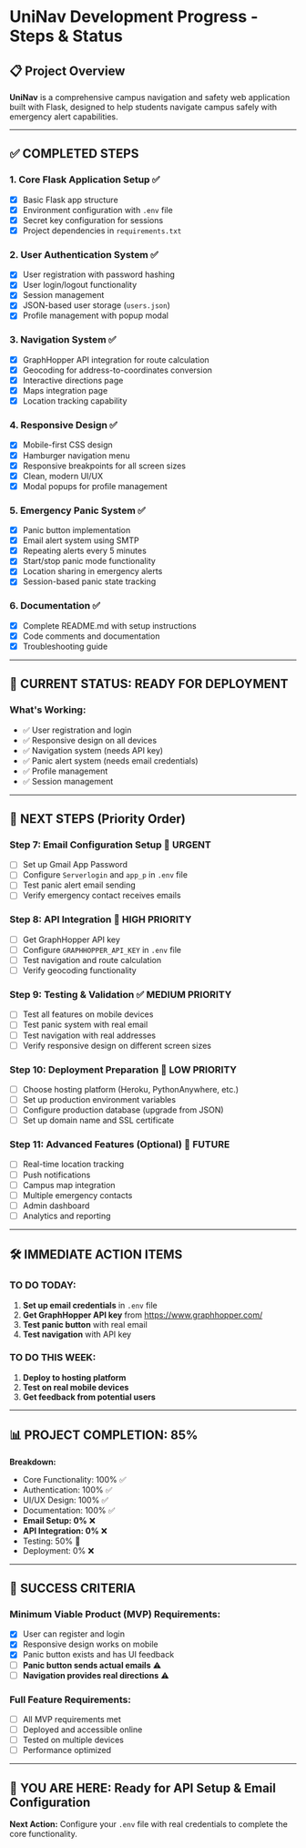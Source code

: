 # UniNav Development Progress - Steps & Status

## 📋 Project Overview
**UniNav** is a comprehensive campus navigation and safety web application built with Flask, designed to help students navigate campus safely with emergency alert capabilities.

---

## ✅ COMPLETED STEPS

### 1. Core Flask Application Setup ✅
- [x] Basic Flask app structure
- [x] Environment configuration with `.env` file
- [x] Secret key configuration for sessions
- [x] Project dependencies in `requirements.txt`

### 2. User Authentication System ✅
- [x] User registration with password hashing
- [x] User login/logout functionality
- [x] Session management
- [x] JSON-based user storage (`users.json`)
- [x] Profile management with popup modal

### 3. Navigation System ✅
- [x] GraphHopper API integration for route calculation
- [x] Geocoding for address-to-coordinates conversion
- [x] Interactive directions page
- [x] Maps integration page
- [x] Location tracking capability

### 4. Responsive Design ✅
- [x] Mobile-first CSS design
- [x] Hamburger navigation menu
- [x] Responsive breakpoints for all screen sizes
- [x] Clean, modern UI/UX
- [x] Modal popups for profile management

### 5. Emergency Panic System ✅
- [x] Panic button implementation
- [x] Email alert system using SMTP
- [x] Repeating alerts every 5 minutes
- [x] Start/stop panic mode functionality
- [x] Location sharing in emergency alerts
- [x] Session-based panic state tracking

### 6. Documentation ✅
- [x] Complete README.md with setup instructions
- [x] Code comments and documentation
- [x] Troubleshooting guide

---

## 🔄 CURRENT STATUS: READY FOR DEPLOYMENT

### What's Working:
- ✅ User registration and login
- ✅ Responsive design on all devices
- ✅ Navigation system (needs API key)
- ✅ Panic alert system (needs email credentials)
- ✅ Profile management
- ✅ Session management

---

## 🎯 NEXT STEPS (Priority Order)

### Step 7: Email Configuration Setup 🚨 **URGENT**
- [ ] Set up Gmail App Password
- [ ] Configure `Serverlogin` and `app_p` in `.env` file
- [ ] Test panic alert email sending
- [ ] Verify emergency contact receives emails

### Step 8: API Integration 📍 **HIGH PRIORITY**
- [ ] Get GraphHopper API key
- [ ] Configure `GRAPHHOPPER_API_KEY` in `.env` file
- [ ] Test navigation and route calculation
- [ ] Verify geocoding functionality

### Step 9: Testing & Validation ✅ **MEDIUM PRIORITY**
- [ ] Test all features on mobile devices
- [ ] Test panic system with real email
- [ ] Test navigation with real addresses
- [ ] Verify responsive design on different screen sizes

### Step 10: Deployment Preparation 🚀 **LOW PRIORITY**
- [ ] Choose hosting platform (Heroku, PythonAnywhere, etc.)
- [ ] Set up production environment variables
- [ ] Configure production database (upgrade from JSON)
- [ ] Set up domain name and SSL certificate

### Step 11: Advanced Features (Optional) 🔮 **FUTURE**
- [ ] Real-time location tracking
- [ ] Push notifications
- [ ] Campus map integration
- [ ] Multiple emergency contacts
- [ ] Admin dashboard
- [ ] Analytics and reporting

---

## 🛠️ IMMEDIATE ACTION ITEMS

### TO DO TODAY:
1. **Set up email credentials** in `.env` file
2. **Get GraphHopper API key** from https://www.graphhopper.com/
3. **Test panic button** with real email
4. **Test navigation** with API key

### TO DO THIS WEEK:
1. **Deploy to hosting platform**
2. **Test on real mobile devices**
3. **Get feedback from potential users**

---

## 📊 PROJECT COMPLETION: 85%

**Breakdown:**
- Core Functionality: 100% ✅
- Authentication: 100% ✅
- UI/UX Design: 100% ✅
- Documentation: 100% ✅
- **Email Setup: 0%** ❌ 
- **API Integration: 0%** ❌
- Testing: 50% 🔄
- Deployment: 0% ❌

---

## 🎯 SUCCESS CRITERIA

### Minimum Viable Product (MVP) Requirements:
- [x] User can register and login
- [x] Responsive design works on mobile
- [x] Panic button exists and has UI feedback
- [ ] **Panic button sends actual emails** ⚠️
- [ ] **Navigation provides real directions** ⚠️

### Full Feature Requirements:
- [ ] All MVP requirements met
- [ ] Deployed and accessible online
- [ ] Tested on multiple devices
- [ ] Performance optimized

---

## 🚀 **YOU ARE HERE:** Ready for API Setup & Email Configuration

**Next Action:** Configure your `.env` file with real credentials to complete the core functionality.
